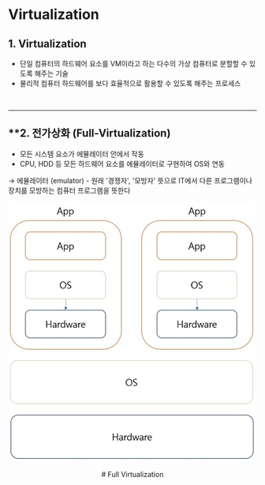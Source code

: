 # Virtualization
## **1. Virtualization**
* 단일 컴퓨터의 하드웨어 요소를 VM이라고 하는 다수의 가상 컴퓨터로 분할할 수 있도록 해주는 기술
* 물리적 컴퓨터 하드웨어를 보다 효율적으로 활용할 수 있도록 해주는 프로세스

<br>

***

## **2. 전가상화 (Full-Virtualization)
* 모든 시스템 요소가 에뮬레이터 안에서 작동
* CPU, HDD 등 모든 하드웨어 요소를 에뮬레이터로 구현하여 OS와 연동

→ 에뮬레이터 (emulator) - 원래 '경쟁자', '모방자' 뜻으로 IT에서 다른 프로그램이나 장치를 모방하는 컴퓨터 프로그램을 뜻한다

<p align = "center">
    <img src="Pictures\Full Virtualization.jpg">
    </p>
    <p align = "center"> # Full Virtualization </p>